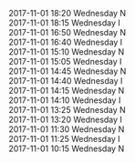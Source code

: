 2017-11-01 18:20 Wednesday  N  
2017-11-01 18:15 Wednesday  I  
2017-11-01 16:50 Wednesday  N  
2017-11-01 16:40 Wednesday  I  
2017-11-01 15:10 Wednesday  N  
2017-11-01 15:05 Wednesday  I  
2017-11-01 14:45 Wednesday  N  
2017-11-01 14:40 Wednesday  I  
2017-11-01 14:15 Wednesday  N  
2017-11-01 14:10 Wednesday  I  
2017-11-01 13:25 Wednesday  N  
2017-11-01 13:20 Wednesday  I  
2017-11-01 11:30 Wednesday  N  
2017-11-01 11:25 Wednesday  I  
2017-11-01 10:15 Wednesday  N  

